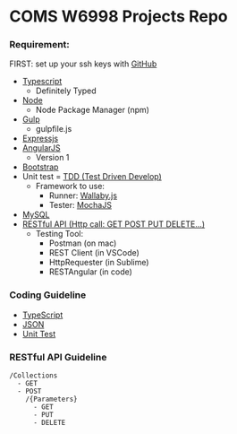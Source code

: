 # COMS W6998 Projects Repo

### Requirement:
FIRST: set up your ssh keys with [GitHub](https://help.github.com/articles/generating-a-new-ssh-key-and-adding-it-to-the-ssh-agent/)

- [Typescript](http://typescriptlang.org)
  - Definitely Typed
- [Node](http://nodejs.org)
  - Node Package Manager (npm)
- [Gulp](http://gulpjs.com)
  - gulpfile.js
- [Expressjs](http://expressjs.com)
- [AngularJS](http://angularjs.org)
  - Version 1
- [Bootstrap](http://getbootstrap.com)
- Unit test = [TDD (Test Driven Develop)](https://en.wikipedia.org/wiki/Test-driven_development)
  - Framework to use:
    - Runner: [Wallaby.js](https://wallabyjs.com/)
    - Tester: [MochaJS](https://mochajs.org/)
- [MySQL](http://mysql.com)
- [RESTful API (Http call: GET POST PUT DELETE...)](https://en.wikipedia.org/wiki/Hypertext_Transfer_Protocol)
  - Testing Tool: 
    - Postman (on mac)
    - REST Client (in VSCode)
    - HttpRequester (in Sublime)
    - RESTAngular (in code)

### Coding Guideline
- [TypeScript](https://github.com/Microsoft/TypeScript/wiki/Coding-guidelines)
- [JSON](https://google.github.io/styleguide/jsoncstyleguide.xml)
- [Unit Test](http://geosoft.no/development/unittesting.html)

### RESTful API Guideline
```
/Collections
  - GET
  - POST
    /{Parameters}
      - GET
      - PUT
      - DELETE
```
